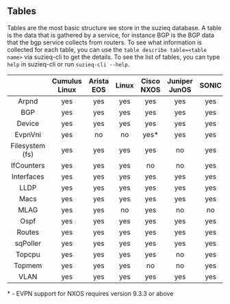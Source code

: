 ## Tables
Tables are the most basic structure we store in the suzieq database.
A table is the data that is gathered by a service, for instance BGP 
is the BGP data
that the bgp service collects from routers. To see what information is collected for each table, you can use the ```table describe table=<table name>``` via suzieq-cli to get the details. To see the list of tables, you can type ```help``` in suzieq-cli or run ```suzieq-cli --help```.


|         | Cumulus Linux | Arista EOS | Linux | Cisco NXOS | Juniper JunOS | SONIC |
| :---------: | :---------------: | :------------: | :-------: | :------: | :-------: | :-------: |
| Arpnd   |    yes        |      yes   | yes   | yes  |  yes  | yes |
| BGP     | yes | yes | yes | yes | yes | yes |
| Device  | yes | yes | yes | yes | yes |  yes |
| EvpnVni         | yes | no | no | yes* | yes | yes |
| Filesystem (fs) | yes | yes | yes | yes | no | yes |
| IfCounters      | yes | yes | yes | no | no | yes |
| Interfaces  | yes | yes | yes| yes | yes | yes |
| LLDP | yes | yes | yes | yes | yes | yes |
| Macs |yes | yes | yes | yes | yes | yes |
| MLAG | yes | yes | no | yes | no | no |
| Ospf |yes | yes | yes | yes | yes | yes |
| Routes | yes | yes | yes | yes | yes | yes |
| sqPoller | yes | yes | yes | yes | yes | yes |
| Topcpu | yes | yes | yes | yes | no | yes |
| Topmem | yes | yes | yes | no | no | yes |
| VLAN | yes | yes | yes | yes | yes | yes |
\* - EVPN support for NXOS requires version 9.3.3 or above
